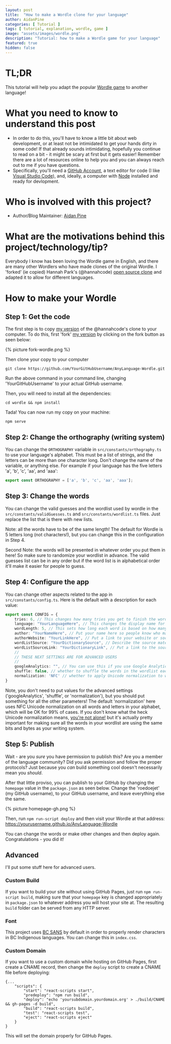 ```yaml
---
layout: post
title:  "How to make a Wordle clone for your language"
author: AidanPine
categories: [ Tutorial ]
tags: [ tutorial, explanation, wordle, game ]
image: "assets/images/wordle.png"
description: "Tutorial: how to make a Wordle game for your language"
featured: true
hidden: false
---
```


# TL;DR

This tutorial will help you adapt the popular [Wordle game](https://www.powerlanguage.co.uk/wordle/) to another language!

# What you need to know to understand this post

- In order to do this, you'll have to know a little bit about web development, or at least not be intimidated to get your hands dirty in some code! If that already sounds intimidating, hopefully you continue to read on a bit - it might be scary at first but it gets easier! Remember there are a lot of resources online to help you and you can always reach out to me if you have questions.
- Specifically, you'll need a [GitHub Account](https://github.com/), a text editor for code (I like [Visual Studio Code](https://code.visualstudio.com/)), and, ideally, a computer with [Node](https://nodejs.org/en/) installed and ready for devlopment.

# Who is involved with this project?

- Author/Blog Maintainer: [Aidan Pine](https://aidanpine.ca)

# What are the motivations behind this project/technology/tip?

Everybody I know has been loving the Wordle game in English, and there are many other Wordlers who have made clones of the original Wordle. I 'forked' (ie copied) Hannah Park's (@hannahcode) [open source clone](https://github.com/hannahcode/wordle) and adapted it to allow for different languages.

# How to make your Wordle

## Step 1: Get the code

The first step is to copy [my version](https://github.com/roedoejet/AnyLanguage-Wordle) of the @hannahcode's clone to your computer. To do this, first 'fork' [my version](https://github.com/roedoejet/AnyLanguage-Wordle) by clicking on the fork button as seen below:

{% picture fork-wordle.png %}

Then clone your copy to your computer

`git clone https://github.com/YourGitHubUsername/AnyLanguage-Wordle.git`

Run the above command in your command line, changing 'YourGitHubUsername' to your actual GitHub username. 

Then, you will need to install all the dependencies:

`cd wordle && npm install`

Tada! You can now run my copy on your machine:

`npm serve`

## Step 2: Change the orthography (writing system)

You can change the `ORTHOGRAPHY` variable in `src/constants/orthography.ts` to use your language's alphabet. This must be a list of strings, and the letters can be more than one character long. Don't change the name of the variable, or anything else. For example if your language has the five letters 'a', 'b', 'c', 'aa', and 'aaa':

```typescript
export const ORTHOGRAPHY = ['a', 'b', 'c', 'aa', 'aaa'];
```

## Step 3: Change the words

You can change the valid guesses and the wordlist used by wordle in the `src/constants/validGuesses.ts` and `src/constants/wordlist.ts` files. Just replace the list that is there with new lists. 

Note: all the words have to be of the same length! The default for Wordle is 5 letters long (not characters!), but you can change this in the configuration in Step 4. 

Second Note: the words will be presented in whatever order you put them in here! So make sure to randomize your wordlist in advance. The valid guesses list can be in any order but if the word list is in alphabetical order it'll make it easier for people to guess.

## Step 4: Configure the app

You can change other aspects related to the app in `src/constants/config.ts`. Here is the default with a description for each value:

```typescript
export const CONFIG = {
    tries: 6, // This changes how many tries you get to finish the wordle
    language: "YourLanguageHere", // This changes the display name for your language
    wordLength: 5, // This sets how long each word is based on how many characters (as defined in orthography.ts) are in each word
    author: "YourNameHere", // Put your name here so people know who made this Wordle!
    authorWebsite: "YourLinkHere", // Put a link to your website or social media here
    wordListSource: "YourDictionarySource", // Describe the source material for your words here
    wordListSourceLink: "YourDictionaryLink", // Put a link to the source material for your words here
    //
    // THESE NEXT SETTINGS ARE FOR ADVANCED USERS
    //
    googleAnalytics: "", // You can use this if you use Google Analytics
    shuffle: false, // whether to shuffle the words in the wordlist each time you load the app (note: you will lose the 'word of the day' functionality if this is true)
    normalization: 'NFC' // whether to apply Unicode normalization to words and orthography - options: 'NFC', 'NFD', 'NKFC', 'NKFD', false
}
```

Note, you don't need to put values for the advanced settings ('googleAnalytics', 'shuffle', or 'normalization'), but you should put something for all the other parameters! The default 'normalization' here uses NFC Unicode normalization on all words and letters in your alphabet, which will be OK for 99% of cases. If you don't know what the heck Unicode normalization means, [you're not alone!](https://withblue.ink/2019/03/11/why-you-need-to-normalize-unicode-strings.html) but it's actually pretty important for making sure all the words in your wordlist are using the same bits and bytes as your writing system.

## Step 5: Publish

Wait - are you *sure* you have permission to publish this? Are you a member of the language community? Did you ask permission and follow the proper protocols? Just because you *can* build something cool doesn't necessarily mean you *should*.

After that little proviso, you can publish to your GitHub by changing the `homepage` value in the `package.json` as seen below. Change the 'roedoejet' (my GitHub username), to your GitHub username, and leave everything else the same. 

{% picture homepage-gh.png %}

Then, run `npm run-script deploy` and then visit your Wordle at that address: https://yourusername.github.io/AnyLanguage-Wordle

You can change the words or make other changes and then deploy again. Congratulations - you did it!

## Advanced

I'll put some stuff here for advanced users.

### Custom Build

If you want to build your site without using GitHub Pages, just run `npm run-script build`, making sure that your `homepage` key is changed appropriately in `package.json` to whatever address you will host your site at. The resulting `build` folder can be served from any HTTP server.

### Font

This project uses [BC SANS](https://www2.gov.bc.ca/gov/content/governments/services-for-government/policies-procedures/bc-visual-identity/bc-sans) by default in order to properly render characters in BC Indigenous languages. You can change this in `index.css`.


### Custom Domain

If you want to use a custom domain while hosting on GitHub Pages, first create a CNAME record, then change the `deploy` script to create a CNAME file before deploying: 

```
{...
    "scripts": {
        "start": "react-scripts start",
        "predeploy": "npm run build",
        "deploy": "echo 'yoursubdomain.yourdomain.org' > ./build/CNAME && gh-pages -d build",
        "build": "react-scripts build",
        "test": "react-scripts test",
        "eject": "react-scripts eject"
    }
}
```

This will set the domain properly for GitHub Pages.